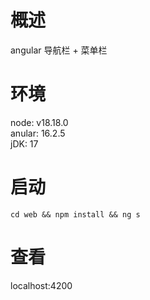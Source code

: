 # 概述
angular 导航栏 + 菜单栏

# 环境
node: v18.18.0<br>
anular: 16.2.5<br>
jDK: 17<br>

# 启动
```
cd web && npm install && ng s
```

# 查看
localhost:4200
